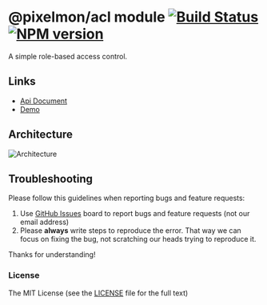 # @pixelmon/acl module [![Build Status](https://img.shields.io/travis/1ziton/pixelmon/master.svg?style=flat-square)](https://travis-ci.org/1ziton/pixelmon) [![NPM version](https://img.shields.io/npm/v/@pixelmon/acl.svg?style=flat-square)](https://www.npmjs.com/package/@pixelmon/acl)

A simple role-based access control.

## Links

- [Api Document](https://1ziton.com/acl)
- [Demo](//1ziton.github.io/1ziton/)

## Architecture

![Architecture](https://raw.githubusercontent.com/1ziton/pixelmon/master/_screenshot/architecture.png)

## Troubleshooting

Please follow this guidelines when reporting bugs and feature requests:

1. Use [GitHub Issues](https://github.com/1ziton/pixelmon/issues) board to report bugs and feature requests (not our email address)
2. Please **always** write steps to reproduce the error. That way we can focus on fixing the bug, not scratching our heads trying to reproduce it.

Thanks for understanding!

### License

The MIT License (see the [LICENSE](https://github.com/1ziton/pixelmon/blob/master/LICENSE) file for the full text)
